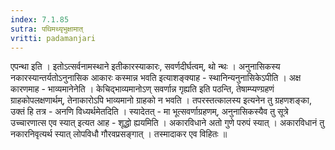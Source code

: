 ```yaml
---
index: 7.1.85
sutra: पथिमथ्यृभुक्षामात्‌
vritti: padamanjari
---
```


  एपन्था इति । इतोऽत्सर्वनामस्थाने इतीकारस्याकारः, सवर्णदीर्घत्वम्, थो न्थः । अनुनासिकस्य नकारस्यान्तर्यतोऽनुनासिक आकारः कस्मान्न भवति इत्याशङ्क्याह - स्थानिन्यनुनासिकेऽपीति । अक्ष कारणमाह - भाव्यमानेनेति । केचिद्भाव्यमानोऽण् सवर्णान्न गृह्यति इति पठन्ति, तेषाम्प्यण्ग्रहणं ग्राहकोपलक्षणार्थम्, तेनाकारोऽपि भाव्यमानो ग्राहको न भवति । तपरस्तत्कालस्य इत्यनेन तु ग्रहणशङ्का, उक्तं हि तत्र - अनणि विध्यर्थमेतदिति । स्यादेतत् - मा भूत्सवर्णाग्रहणम्, अनुनासिकस्यैव तु सूत्रे उच्चारणात्स एव स्यात् इत्यत आह - शूद्धो ह्ययमिति । अकारविधाने अतो गुणे परुपं स्यात् । अकारविधानं तु नकारनिवृत्यर्थ स्यात् लोपविधौ गौरवप्रसङ्गात् । तस्मादाकर एव विहितः ॥